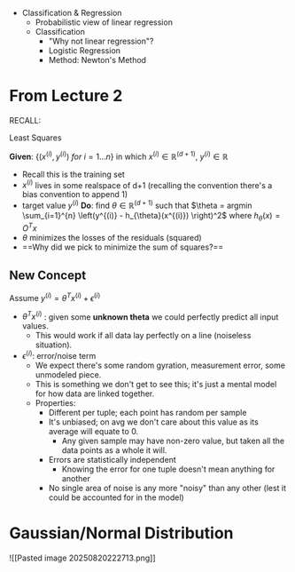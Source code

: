 * Classification & Regression
	* Probabilistic view of linear regression
	* Classification
		* "Why not linear regression"?
		* Logistic Regression
		* Method: Newton's Method


# From Lecture 2
 RECALL:
 
 Least Squares

**Given**:  $\{(x^{(i)},y^{(i)})\ for\ i=1...n\}$        in which $x^{(i)}\in \mathbb{R}^{(d+1)}$, $y^{(i)}\in \mathbb{R}$
* Recall this is the training set
* $x^{(i)}$ lives in some realspace of d+1 (recalling the convention there's a bias convention to append 1)
* target value $y^{(i)}$
**Do**:   find $\theta\in \mathbb{R}^{(d+1)}$ such that  $\theta = argmin \sum_{i=1}^{n} \left(y^{(i)} - h_{\theta}(x^{(i)}) \right)^2$  where $h_\theta(x) = O^Tx$
* $\theta$ minimizes the losses of the residuals (squared)
* ==Why did we pick to minimize the sum of squares?==

## New Concept

Assume $y^{(i)} = \theta^Tx^{(i)} + \epsilon^{(i)}$
* $\theta^Tx^{(i)}$ : given some **unknown theta** we could perfectly predict all input values.
	* This would work if all data lay perfectly on a line (noiseless situation).
* $\epsilon^{(i)}$: error/noise term
	* We expect there's some random gyration, measurement error, some unmodeled piece.
	* This is something we don't get to see this; it's just a mental model for how data are linked together.
	* Properties:
		* Different per tuple; each point has random per sample
		* It's unbiased; on avg we don't care about this value as its average will equate to 0.
			* Any given sample may have non-zero value, but taken all the data points as a whole it will.
		* Errors are statistically independent
			* Knowing the error for one tuple doesn't mean anything for another
		* No single area of noise is any more "noisy" than any other (lest it could be accounted for in the model)
# Gaussian/Normal Distribution
![[Pasted image 20250820222713.png]]



